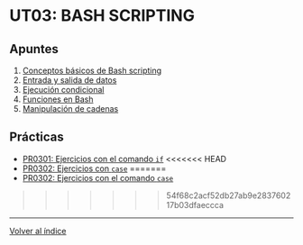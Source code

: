 # UT03: BASH SCRIPTING

## Apuntes

1. [Conceptos básicos de Bash scripting](./apuntes/1_conceptos_basicos.md)
2. [Entrada y salida de datos](./apuntes/2_entrada_salida_datos.md)
3. [Ejecución condicional](./apuntes/3_ejecucion_condicional.md)
4. [Funciones en Bash](./apuntes/4_funciones.md)
5. [Manipulación de cadenas]()


## Prácticas

- [PR0301: Ejercicios con el comando `if`](./practicas/pr0301_comando_if.md)
<<<<<<< HEAD
- [PR0302: Ejercicios con `case`](./practicas/pr0302_comando_case.md)
=======
- [PR0302: Ejercicios con el comando `case`](./practicas/pr0302_case.md)
>>>>>>> 54f68c2acf52db27ab9e283760217b03dfaeccca



--- 

[Volver al índice](../index.md) 